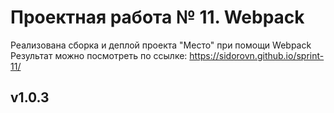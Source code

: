 # Проектная работа № 11. Webpack
Реализована сборка и деплой проекта "Место" при помощи Webpack
Результат можно посмотреть по ссылке:
https://sidorovn.github.io/sprint-11/
## v1.0.3



